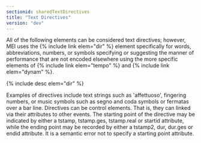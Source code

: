 ```yaml
---
sectionid: sharedTextDirectives
title: "Text Directives"
version: "dev"
---
```


All of the following elements can be considered text directives; however, MEI uses the {% include link elem="dir" %} element specifically for words, abbreviations, numbers, or symbols specifying or suggesting the manner of performance that are not encoded elsewhere using the more specific elements of {% include link elem="tempo" %} and {% include link elem="dynam" %}.

  
{% include desc elem="dir" %} 
 

Examples of directives include text strings such as 'affettuoso', fingering numbers, or music symbols such as segno and coda symbols or fermatas over a bar line. Directives can be control elements. That is, they can linked via their attributes to other events. The starting point of the directive may be indicated by either a tstamp, tstamp.ges, tstamp.real or startid attribute, while the ending point may be recorded by either a tstamp2, dur, dur.ges or endid attribute. It is a semantic error not to specify a starting point attribute.
